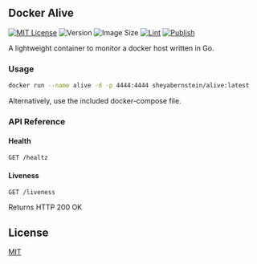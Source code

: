 
## Docker Alive

[![MIT License](https://img.shields.io/badge/License-MIT-green.svg)](https://choosealicense.com/licenses/mit/)
![Version](https://img.shields.io/docker/v/sheyabernstein/alive)
![Image Size](https://img.shields.io/docker/image-size/sheyabernstein/alive)
[![Lint](https://github.com/sheyabernstein/docker-alive/actions/workflows/lint.yml/badge.svg?branch=main)](https://github.com/sheyabernstein/docker-alive/actions/workflows/lint.yml)
[![Publish](https://github.com/sheyabernstein/docker-alive/actions/workflows/publish.yml/badge.svg)](https://github.com/sheyabernstein/docker-alive/actions/workflows/publish.yml)

A lightweight container to monitor a docker host written in Go.

### Usage

```bash
docker run --name alive -d -p 4444:4444 sheyabernstein/alive:latest
```

Alternatively, use the included docker-compose file.
### API Reference

#### Health

```http
GET /healtz
```

#### Liveness

```http
GET /liveness
```

Returns HTTP 200 OK
## License

[MIT](https://choosealicense.com/licenses/mit/)
